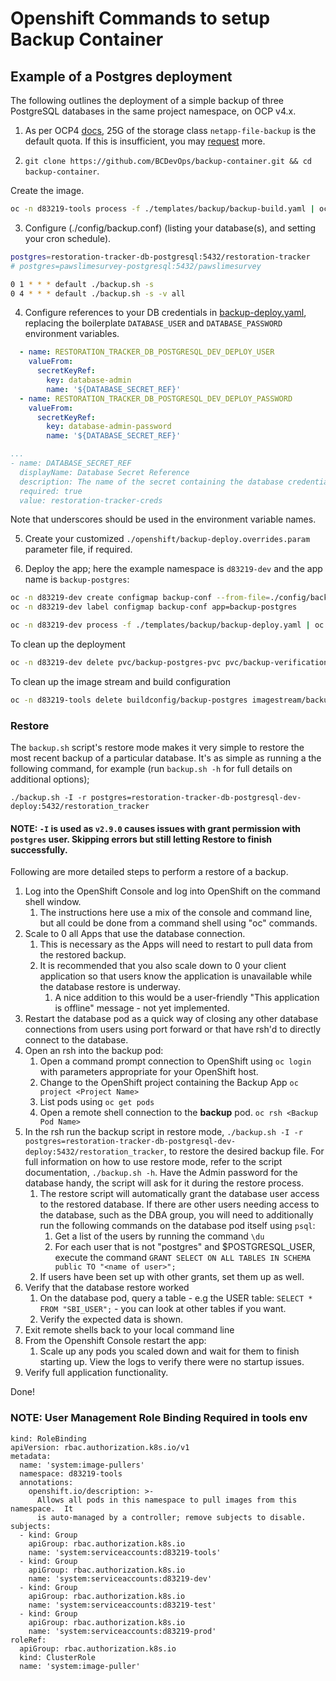 # Openshift Commands to setup Backup Container

## <summary>Example of a Postgres deployment</summary>

The following outlines the deployment of a simple backup of three PostgreSQL databases in the same project namespace, on OCP v4.x.

1. As per OCP4 [docs](https://developer.gov.bc.ca/OCP4-Backup-and-Restore), 25G of the storage class `netapp-file-backup` is the default quota. If this is insufficient, you may [request](https://github.com/BCDevOps/devops-requests/issues/new/choose) more.

2. `git clone https://github.com/BCDevOps/backup-container.git && cd backup-container`.

Create the image.

```bash
oc -n d83219-tools process -f ./templates/backup/backup-build.yaml | oc -n d83219-tools create -f -
```

3. Configure (./config/backup.conf) (listing your database(s), and setting your cron schedule).

```bash
postgres=restoration-tracker-db-postgresql:5432/restoration-tracker
# postgres=pawslimesurvey-postgresql:5432/pawslimesurvey

0 1 * * * default ./backup.sh -s
0 4 * * * default ./backup.sh -s -v all
```

4. Configure references to your DB credentials in [backup-deploy.yaml](./openshift/templates/backup/backup-deploy.yaml), replacing the boilerplate `DATABASE_USER` and `DATABASE_PASSWORD` environment variables.

```yaml
  - name: RESTORATION_TRACKER_DB_POSTGRESQL_DEV_DEPLOY_USER
    valueFrom:
      secretKeyRef:
        key: database-admin
        name: '${DATABASE_SECRET_REF}'
  - name: RESTORATION_TRACKER_DB_POSTGRESQL_DEV_DEPLOY_PASSWORD
    valueFrom:
      secretKeyRef:
        key: database-admin-password
        name: '${DATABASE_SECRET_REF}'

...
- name: DATABASE_SECRET_REF
  displayName: Database Secret Reference
  description: The name of the secret containing the database credentials.
  required: true
  value: restoration-tracker-creds
```

Note that underscores should be used in the environment variable names.

5. Create your customized `./openshift/backup-deploy.overrides.param` parameter file, if required.

6. Deploy the app; here the example namespace is `d83219-dev` and the app name is `backup-postgres`:

```bash
oc -n d83219-dev create configmap backup-conf --from-file=./config/backup.conf
oc -n d83219-dev label configmap backup-conf app=backup-postgres

oc -n d83219-dev process -f ./templates/backup/backup-deploy.yaml | oc -n d83219-dev create -f -
```

To clean up the deployment

```bash
oc -n d83219-dev delete pvc/backup-postgres-pvc pvc/backup-verification secret/backup-postgres secret/ftp-secret dc/backup-postgres networkpolicy/backup-postgres configmap/backup-conf
```

To clean up the image stream and build configuration

```bash
oc -n d83219-tools delete buildconfig/backup-postgres imagestream/backup-postgres 
```

### Restore

The `backup.sh` script's restore mode makes it very simple to restore the most recent backup of a particular database. It's as simple as running a the following command, for example (run `backup.sh -h` for full details on additional options);

    ./backup.sh -I -r postgres=restoration-tracker-db-postgresql-dev-deploy:5432/restoration_tracker

#### NOTE: `-I` is used as `v2.9.0` causes issues with grant permission with `postgres` user. Skipping errors but still letting Restore to finish successfully.

Following are more detailed steps to perform a restore of a backup.

1. Log into the OpenShift Console and log into OpenShift on the command shell window.
   1. The instructions here use a mix of the console and command line, but all could be done from a command shell using "oc" commands.
1. Scale to 0 all Apps that use the database connection.
   1. This is necessary as the Apps will need to restart to pull data from the restored backup.
   1. It is recommended that you also scale down to 0 your client application so that users know the application is unavailable while the database restore is underway.
      1. A nice addition to this would be a user-friendly "This application is offline" message - not yet implemented.
1. Restart the database pod as a quick way of closing any other database connections from users using port forward or that have rsh'd to directly connect to the database.
1. Open an rsh into the backup pod:
   1. Open a command prompt connection to OpenShift using `oc login` with parameters appropriate for your OpenShift host.
   1. Change to the OpenShift project containing the Backup App `oc project <Project Name>`
   1. List pods using `oc get pods`
   1. Open a remote shell connection to the **backup** pod. `oc rsh <Backup Pod Name>`
1. In the rsh run the backup script in restore mode, `./backup.sh -I -r postgres=restoration-tracker-db-postgresql-dev-deploy:5432/restoration_tracker`, to restore the desired backup file. For full information on how to use restore mode, refer to the script documentation, `./backup.sh -h`. Have the Admin password for the database handy, the script will ask for it during the restore process.
   1. The restore script will automatically grant the database user access to the restored database. If there are other users needing access to the database, such as the DBA group, you will need to additionally run the following commands on the database pod itself using `psql`:
      1. Get a list of the users by running the command `\du`
      1. For each user that is not "postgres" and $POSTGRESQL_USER, execute the command `GRANT SELECT ON ALL TABLES IN SCHEMA public TO "<name of user>";`
   1. If users have been set up with other grants, set them up as well.
1. Verify that the database restore worked
   1. On the database pod, query a table - e.g the USER table: `SELECT * FROM "SBI_USER";` - you can look at other tables if you want.
   1. Verify the expected data is shown.
1. Exit remote shells back to your local command line
1. From the Openshift Console restart the app:
   1. Scale up any pods you scaled down and wait for them to finish starting up. View the logs to verify there were no startup issues.
1. Verify full application functionality.

Done!



### NOTE: User Management Role Binding Required in tools env
```
kind: RoleBinding
apiVersion: rbac.authorization.k8s.io/v1
metadata:
  name: 'system:image-pullers'
  namespace: d83219-tools
  annotations:
    openshift.io/description: >-
      Allows all pods in this namespace to pull images from this namespace.  It
      is auto-managed by a controller; remove subjects to disable.
subjects:
  - kind: Group
    apiGroup: rbac.authorization.k8s.io
    name: 'system:serviceaccounts:d83219-tools'
  - kind: Group
    apiGroup: rbac.authorization.k8s.io
    name: 'system:serviceaccounts:d83219-dev'
  - kind: Group
    apiGroup: rbac.authorization.k8s.io
    name: 'system:serviceaccounts:d83219-test'
  - kind: Group
    apiGroup: rbac.authorization.k8s.io
    name: 'system:serviceaccounts:d83219-prod'
roleRef:
  apiGroup: rbac.authorization.k8s.io
  kind: ClusterRole
  name: 'system:image-puller'
```